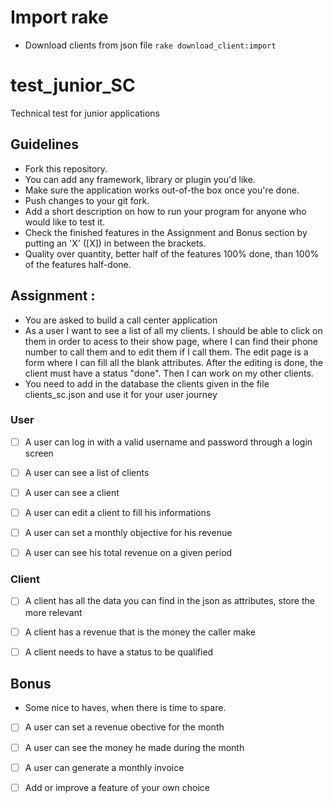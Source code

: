 # Import rake

- Download clients from json file
  `rake download_client:import`

# test_junior_SC

Technical test for junior applications

## Guidelines

- Fork this repository.
- You can add any framework, library or plugin you'd like.
- Make sure the application works out-of-the box once you're done.
- Push changes to your git fork.
- Add a short description on how to run your program for anyone who would like to test it.
- Check the finished features in the Assignment and Bonus section by putting an 'X' ([X]) in between the brackets.
- Quality over quantity, better half of the features 100% done, than 100% of the features half-done.

## Assignment :

- You are asked to build a call center application
- As a user I want to see a list of all my clients. I should be able to click on them in order to acess to their show page, where I can find their phone number to call them and to edit them if I call them. The edit page is a form where I can fill all the blank attributes. After the editing is done, the client must have a status "done". Then I can work on my other clients.
- You need to add in the database the clients given in the file clients_sc.json and use it for your user journey

### User

- [ ] A user can log in with a valid username and password through a login screen

- [ ] A user can see a list of clients

- [ ] A user can see a client

- [ ] A user can edit a client to fill his informations

- [ ] A user can set a monthly objective for his revenue

- [ ] A user can see his total revenue on a given period

### Client

- [ ] A client has all the data you can find in the json as attributes, store the more relevant

- [ ] A client has a revenue that is the money the caller make

- [ ] A client needs to have a status to be qualified

## Bonus

- Some nice to haves, when there is time to spare.

- [ ] A user can set a revenue obective for the month

- [ ] A user can see the money he made during the month

- [ ] A user can generate a monthly invoice

- [ ] Add or improve a feature of your own choice
